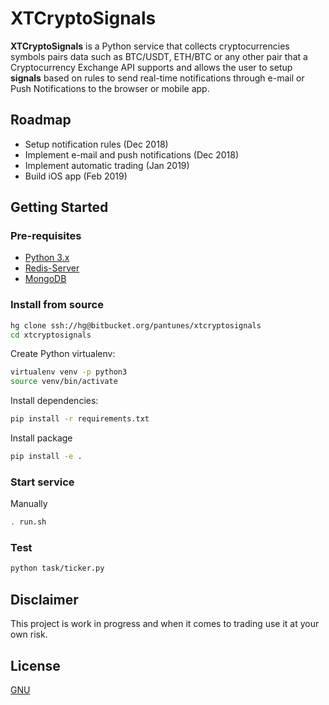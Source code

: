 # XTCryptoSignals

**XTCryptoSignals** is a Python service that collects cryptocurrencies symbols pairs data such as BTC/USDT, ETH/BTC or any other pair that a Cryptocurrency Exchange API supports and allows the user to setup **signals** based on rules to send real-time notifications through e-mail or Push Notifications to the browser or mobile app.


## Roadmap

* Setup notification rules (Dec 2018)
* Implement e-mail and push notifications (Dec 2018)
* Implement automatic trading (Jan 2019)
* Build iOS app (Feb 2019)


## Getting Started

### Pre-requisites

* [Python 3.x](https://www.python.org/download/releases/3.0)
* [Redis-Server](https://redis.io/download)
* [MongoDB](https://www.mongodb.com)


### Install from source
```bash
hg clone ssh://hg@bitbucket.org/pantunes/xtcryptosignals
cd xtcryptosignals
```

Create Python virtualenv:
```bash
virtualenv venv -p python3
source venv/bin/activate
```

Install dependencies:
```bash
pip install -r requirements.txt
```

Install package
```bash
pip install -e .
```

### Start service

Manually
```bash
. run.sh
```

### Test
```bash
python task/ticker.py
```


## Disclaimer
 This project is work in progress and when it comes to trading use it at your own risk.


## License

[GNU](https://www.gnu.org/licenses/gpl-3.0.en.html)
